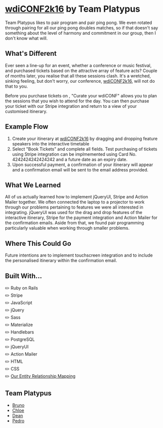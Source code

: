 # [wdiCONF2k16](http://wdiCONF2K16.herokuapp.com/) by Team Platypus

Team Platypus likes to pair program and pair ping pong. We even rotated through pairing for all our ping pong doubles matches, so if that doesn't say something about the level of harmony and commitment in our group, then I don't know what will.

## What's Different

Ever seen a line-up for an event, whether a conference or music festival, and purchased tickets based on the attractive array of feature acts? Couple of months later, you realise that all these sessions clash. It's a wretched, sinking feeling, but don't worry, our conference, [wdiCONF2k16](http://wdiCONF2K16.herokuapp.com/), will not do that to you.

Before you purchase tickets on , "Curate your wdiCONF" allows you to plan the sessions that you wish to attend for the day. You can then purchase your ticket with our Stripe integration and return to a view of your customised itinerary.

## Example Flow

1. Create your itinerary at [wdiCONF2k16](http://wdiCONF2K16.herokuapp.com/) by dragging and dropping feature speakers into the interactive timetable
1. Select "Book Tickets" and complete all fields. Test purchasing of tickets using Stripe integration can be implmemented using Card No. 4242424242424242 and a future date as an expiry date. 
1. Upon successful payment, a confirmation of your itinerary will appear and a confirmation email will be sent to the email address provided.

## What We Learned

All of us actually learned how to implement jQueryUI, Stripe and Action Mailer together. We often connected the laptop to a projector to work through our problems pertaining to features we were all interested in integrating. jQueryUI was used for the drag and drop features of the interactive itinerary, Stripe for the payment integration and Action Mailer for the confirmation emails. Aside from that, we found pair programming particularly valuable when working through smaller problems.

## Where This Could Go

Future intentions are to implement touchscreen integration and to include the personalised itinerary within the confirmation email.

## Built With...

:pencil2: Ruby on Rails  <br />
:pencil2: Stripe <br />
:pencil2: JavaScript <br />
:pencil2: jQuery <br />
:pencil2: Sass  <br />
:pencil2: Materialize <br />
:pencil2: Handlebars  <br />
:pencil2: PostgreSQL <br />
:pencil2: jQueryUI  <br />
:pencil2: Action Mailer  <br />
:pencil2: HTML <br />
:pencil2: CSS  <br />
:pencil2: [Our Entity Relationship Mapping](https://goo.gl/XXEi0z)

## Team Platypus
* [Bruno](https://github.com/brunorampi)
* [Chloe](https://github.com/eolhc)
* [Dean](https://github.com/Deanb100)
* [Pedro](https://github.com/ppteixeira)

